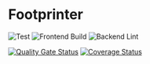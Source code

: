 # Footprinter

![Test](https://github.com/swsnu/swppfall2022-team5/actions/workflows/test.yaml/badge.svg)
![Frontend Build](https://github.com/swsnu/swppfall2022-team5/actions/workflows/frontend-build.yaml/badge.svg)
![Backend Lint](https://github.com/swsnu/swppfall2022-team5/actions/workflows/backend-lint.yaml/badge.svg)

[![Quality Gate Status](https://sonarcloud.io/api/project_badges/measure?project=swsnu_swppfall2022-team5&metric=alert_status)](https://sonarcloud.io/summary/new_code?id=swsnu_swppfall2022-team5)
[![Coverage Status](https://coveralls.io/repos/github/swsnu/swppfall2022-team5/badge.svg?branch=lees741/coveralls-merge)](https://coveralls.io/github/swsnu/swppfall2022-team5?branch=main)